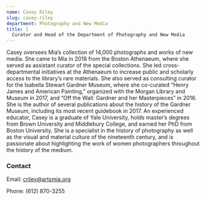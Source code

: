 ```yaml
---
name: Casey Riley
slug: casey-riley
department: Photography and New Media
title: |
  Curator and Head of the Department of Photography and New Media
---
```


Casey oversees Mia’s collection of 14,000 photographs and works of new media. She came to Mia in 2018 from the Boston Athenaeum, where she served as assistant curator of the special collections. She led cross-departmental initiatives at the Athenaeum to increase public and scholarly access to the library’s rare materials. She also served as consulting curator for the Isabella Stewart Gardner Museum, where she co-curated “Henry James and American Painting,” organized with the Morgan Library and Museum in 2017, and “Off the Wall: Gardner and her Masterpieces” in 2016. She is the author of several publications about the history of the Gardner Museum, including its most recent guidebook in 2017. An experienced educator, Casey is a graduate of Yale University, holds master’s degrees from Brown University and Middlebury College, and earned her PhD from Boston University. She is a specialist in the history of photography as well as the visual and material culture of the nineteenth century, and is passionate about highlighting the work of women photographers throughout the history of the medium.

### Contact

Email: [criley@artsmia.org](mailto:criley@artsmia.org)

Phone: (612) 870-3255
